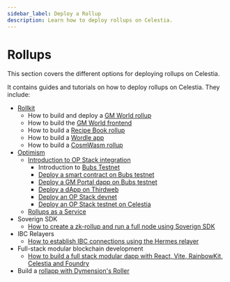 ```yaml
---
sidebar_label: Deploy a Rollup
description: Learn how to deploy rollups on Celestia.
---
```


# Rollups

This section covers the different options for deploying rollups on Celestia.

It contains guides and tutorials on how to deploy rollups on Celestia.
They include:

- [Rollkit](./rollkit.mdx)
  - How to build and deploy a [GM World rollup](https://rollkit.dev/tutorials/gm-world)
  - How to build the [GM World frontend](https://rollkit.dev/tutorials/gm-world-frontend)
  - How to build a [Recipe Book rollup](https://rollkit.dev/tutorials/recipe-book)
  - How to build a [Wordle app](https://rollkit.dev/tutorials/wordle)
  - How to build a [CosmWasm rollup](https://rollkit.dev/tutorials/cosmwasm)
- [Optimism](./intro-to-op-stack.md#what-are-optimism-and-the-op-stack)
  - [Introduction to OP Stack integration](./intro-to-op-stack.md)
    - Introduction to [Bubs Testnet](./bubs-testnet.md)
    - [Deploy a smart contract on Bubs testnet](./deploy-on-bubs.md)
    - [Deploy a GM Portal dapp on Bubs testnet](./gm-portal-bubs.md)
    - [Deploy a dApp on Thirdweb](https://thirdweb.com/bubs-testnet)
    - [Deploy an OP Stack devnet](./optimism-devnet.mdx)
    - [Deploy an OP Stack testnet on Celestia](./optimism.mdx)
  - [Rollups as a Service](https://docs.celestia.org/category/rollups-as-a-service/)
- Soverign SDK
  - [How to create a zk-rollup and run a full node using Soverign SDK](https://github.com/Sovereign-Labs/sovereign-sdk/tree/main/examples/demo-rollup#demo-rollup)
- IBC Relayers
  - [How to establish IBC connections using the Hermes relayer](./ibc-relayer.md)
- Full-stack modular blockchain development
  - [How to build a full stack modular dapp with React, Vite, RainbowKit, Celestia and Foundry](./full-stack-modular-development-guide.md)
- Build a [rollapp with Dymension's Roller](https://docs.dymension.xyz/build/roller)
